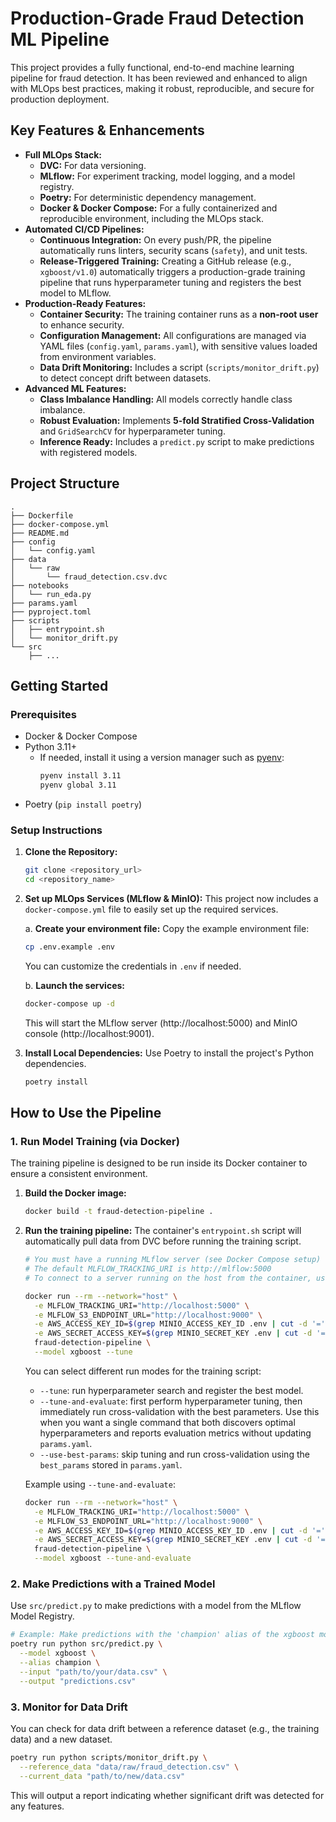 # Production-Grade Fraud Detection ML Pipeline

This project provides a fully functional, end-to-end machine learning pipeline for fraud detection. It has been reviewed and enhanced to align with MLOps best practices, making it robust, reproducible, and secure for production deployment.

## Key Features & Enhancements

- **Full MLOps Stack:**
    - **DVC:** For data versioning.
    - **MLflow:** For experiment tracking, model logging, and a model registry.
    - **Poetry:** For deterministic dependency management.
    - **Docker & Docker Compose:** For a fully containerized and reproducible environment, including the MLOps stack.
- **Automated CI/CD Pipelines:**
    - **Continuous Integration:** On every push/PR, the pipeline automatically runs linters, security scans (`safety`), and unit tests.
    - **Release-Triggered Training:** Creating a GitHub release (e.g., `xgboost/v1.0`) automatically triggers a production-grade training pipeline that runs hyperparameter tuning and registers the best model to MLflow.
- **Production-Ready Features:**
    - **Container Security:** The training container runs as a **non-root user** to enhance security.
    - **Configuration Management:** All configurations are managed via YAML files (`config.yaml`, `params.yaml`), with sensitive values loaded from environment variables.
    - **Data Drift Monitoring:** Includes a script (`scripts/monitor_drift.py`) to detect concept drift between datasets.
- **Advanced ML Features:**
    - **Class Imbalance Handling:** All models correctly handle class imbalance.
    - **Robust Evaluation:** Implements **5-fold Stratified Cross-Validation** and `GridSearchCV` for hyperparameter tuning.
    - **Inference Ready:** Includes a `predict.py` script to make predictions with registered models.

## Project Structure
```
.
├── Dockerfile
├── docker-compose.yml
├── README.md
├── config
│   └── config.yaml
├── data
│   └── raw
│       └── fraud_detection.csv.dvc
├── notebooks
│   └── run_eda.py
├── params.yaml
├── pyproject.toml
├── scripts
│   ├── entrypoint.sh
│   └── monitor_drift.py
└── src
    ├── ...
```

## Getting Started

### Prerequisites

- Docker & Docker Compose
- Python 3.11+
  - If needed, install it using a version manager such as [pyenv](https://github.com/pyenv/pyenv):
    ```bash
    pyenv install 3.11
    pyenv global 3.11
    ```
- Poetry (`pip install poetry`)

### Setup Instructions

1.  **Clone the Repository:**
    ```bash
    git clone <repository_url>
    cd <repository_name>
    ```

2.  **Set up MLOps Services (MLflow & MinIO):**
    This project now includes a `docker-compose.yml` file to easily set up the required services.

    a. **Create your environment file:**
       Copy the example environment file:
       ```bash
       cp .env.example .env
       ```
       You can customize the credentials in `.env` if needed.

    b. **Launch the services:**
       ```bash
       docker-compose up -d
       ```
       This will start the MLflow server (http://localhost:5000) and MinIO console (http://localhost:9001).

3.  **Install Local Dependencies:**
    Use Poetry to install the project's Python dependencies.
    ```bash
    poetry install
    ```

## How to Use the Pipeline

### 1. Run Model Training (via Docker)

The training pipeline is designed to be run inside its Docker container to ensure a consistent environment.

1.  **Build the Docker image:**
    ```bash
    docker build -t fraud-detection-pipeline .
    ```

2.  **Run the training pipeline:**
    The container's `entrypoint.sh` script will automatically pull data from DVC before running the training script.
    ```bash
    # You must have a running MLflow server (see Docker Compose setup)
    # The default MLFLOW_TRACKING_URI is http://mlflow:5000
    # To connect to a server running on the host from the container, use --network="host"

    docker run --rm --network="host" \
      -e MLFLOW_TRACKING_URI="http://localhost:5000" \
      -e MLFLOW_S3_ENDPOINT_URL="http://localhost:9000" \
      -e AWS_ACCESS_KEY_ID=$(grep MINIO_ACCESS_KEY_ID .env | cut -d '=' -f2) \
      -e AWS_SECRET_ACCESS_KEY=$(grep MINIO_SECRET_KEY .env | cut -d '=' -f2) \
      fraud-detection-pipeline \
      --model xgboost --tune
    ```

    You can select different run modes for the training script:

    - `--tune`: run hyperparameter search and register the best model.
    - `--tune-and-evaluate`: first perform hyperparameter tuning, then immediately run cross-validation with the best parameters. Use this when you want a single command that both discovers optimal hyperparameters and reports evaluation metrics without updating `params.yaml`.
    - `--use-best-params`: skip tuning and run cross-validation using the `best_params` stored in `params.yaml`.

    Example using `--tune-and-evaluate`:

    ```bash
    docker run --rm --network="host" \
      -e MLFLOW_TRACKING_URI="http://localhost:5000" \
      -e MLFLOW_S3_ENDPOINT_URL="http://localhost:9000" \
      -e AWS_ACCESS_KEY_ID=$(grep MINIO_ACCESS_KEY_ID .env | cut -d '=' -f2) \
      -e AWS_SECRET_ACCESS_KEY=$(grep MINIO_SECRET_KEY .env | cut -d '=' -f2) \
      fraud-detection-pipeline \
      --model xgboost --tune-and-evaluate
    ```

### 2. Make Predictions with a Trained Model

Use `src/predict.py` to make predictions with a model from the MLflow Model Registry.
```bash
# Example: Make predictions with the 'champion' alias of the xgboost model
poetry run python src/predict.py \
  --model xgboost \
  --alias champion \
  --input "path/to/your/data.csv" \
  --output "predictions.csv"
```

### 3. Monitor for Data Drift

You can check for data drift between a reference dataset (e.g., the training data) and a new dataset.
```bash
poetry run python scripts/monitor_drift.py \
  --reference_data "data/raw/fraud_detection.csv" \
  --current_data "path/to/new/data.csv"
```
This will output a report indicating whether significant drift was detected for any features.
